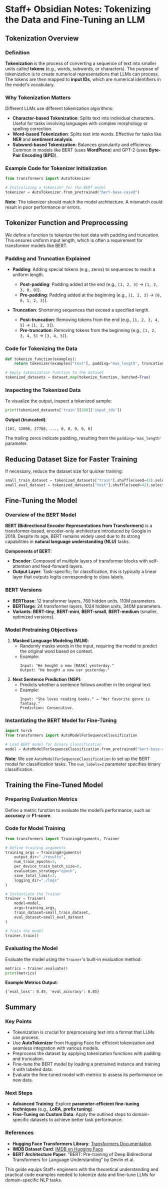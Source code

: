 # Staff+ Obsidian Notes: Tokenizing the Data and Fine-Tuning an LLM

## Tokenization Overview
### Definition
**Tokenization** is the process of converting a sequence of text into smaller units called **tokens** (e.g., words, subwords, or characters). The purpose of tokenization is to create numerical representations that LLMs can process. The tokens are then mapped to **input IDs**, which are numerical identifiers in the model's vocabulary.

### Why Tokenization Matters
Different LLMs use different tokenization algorithms:
- **Character-based Tokenization**: Splits text into individual characters. Useful for tasks involving languages with complex morphology or spelling correction.
- **Word-based Tokenization**: Splits text into words. Effective for tasks like **NER** and **sentiment analysis**.
- **Subword-based Tokenization**: Balances granularity and efficiency. Common in models like BERT (uses **WordPiece**) and GPT-2 (uses **Byte-Pair Encoding (BPE)**).

### Example Code for Tokenizer Initialization
```python
from transformers import AutoTokenizer

# Initializing a tokenizer for the BERT model
tokenizer = AutoTokenizer.from_pretrained("bert-base-cased")
```

**Note**: The tokenizer should match the model architecture. A mismatch could result in poor performance or errors.

## Tokenizer Function and Preprocessing
We define a function to tokenize the text data with padding and truncation. This ensures uniform input length, which is often a requirement for transformer models like BERT.

### Padding and Truncation Explained
- **Padding**: Adding special tokens (e.g., zeros) to sequences to reach a uniform length.
  - **Post-padding**: Padding added at the end (e.g., `[1, 2, 3]` → `[1, 2, 3, 0, 0]`).
  - **Pre-padding**: Padding added at the beginning (e.g., `[1, 2, 3]` → `[0, 0, 1, 2, 3]`).

- **Truncation**: Shortening sequences that exceed a specified length.
  - **Post-truncation**: Removing tokens from the end (e.g., `[1, 2, 3, 4, 5]` → `[1, 2, 3]`).
  - **Pre-truncation**: Removing tokens from the beginning (e.g., `[1, 2, 3, 4, 5]` → `[3, 4, 5]`).

### Code for Tokenizing the Data
```python
def tokenize_function(examples):
    return tokenizer(examples["text"], padding="max_length", truncation=True)

# Apply tokenization function to the dataset
tokenized_datasets = dataset.map(tokenize_function, batched=True)
```

### Inspecting the Tokenized Data
To visualize the output, inspect a tokenized sample:
```python
print(tokenized_datasets['train'][100]['input_ids'])
```

**Output (truncated)**:
```plaintext
[101, 12008, 27788, ..., 0, 0, 0, 0, 0]
```

The trailing zeros indicate padding, resulting from the `padding='max_length'` parameter.

## Reducing Dataset Size for Faster Training
If necessary, reduce the dataset size for quicker training:
```python
small_train_dataset = tokenized_datasets["train"].shuffle(seed=42).select(range(500))
small_eval_dataset = tokenized_datasets["test"].shuffle(seed=42).select(range(500))
```

## Fine-Tuning the Model
### Overview of the BERT Model
**BERT (Bidirectional Encoder Representations from Transformers)** is a transformer-based, encoder-only architecture introduced by Google in 2018. Despite its age, BERT remains widely used due to its strong capabilities in **natural language understanding (NLU)** tasks.

**Components of BERT**:
- **Encoder**: Composed of multiple layers of transformer blocks with self-attention and feed-forward layers.
- **Output Layer**: Task-specific; for classification, this is typically a linear layer that outputs logits corresponding to class labels.

### BERT Versions
- **BERTbase**: 12 transformer layers, 768 hidden units, 110M parameters.
- **BERTlarge**: 24 transformer layers, 1024 hidden units, 340M parameters.
- **Variants**: **BERT-tiny**, **BERT-mini**, **BERT-small**, **BERT-medium** (smaller, optimized versions).

### Model Pretraining Objectives
1. **Masked Language Modeling (MLM)**:
   - Randomly masks words in the input, requiring the model to predict the original word based on context.
   - Example:
     ```plaintext
     Input: "He bought a new [MASK] yesterday."
     Output: "He bought a new car yesterday."
     ```
2. **Next Sentence Prediction (NSP)**:
   - Predicts whether a sentence follows another in the original text.
   - Example:
     ```plaintext
     Input: "She loves reading books." → "Her favorite genre is fantasy."
     Prediction: Consecutive.
     ```

### Instantiating the BERT Model for Fine-Tuning
```python
import torch
from transformers import AutoModelForSequenceClassification

# Load BERT model for binary classification
model = AutoModelForSequenceClassification.from_pretrained("bert-base-cased", num_labels=2)
```

**Note**: We use `AutoModelForSequenceClassification` to set up the BERT model for classification tasks. The `num_labels=2` parameter specifies binary classification.

## Training the Fine-Tuned Model
### Preparing Evaluation Metrics
Define a metric function to evaluate the model’s performance, such as **accuracy** or **F1-score**.

### Code for Model Training
```python
from transformers import TrainingArguments, Trainer

# Define training arguments
training_args = TrainingArguments(
    output_dir="./results",
    num_train_epochs=3,
    per_device_train_batch_size=8,
    evaluation_strategy="epoch",
    save_total_limit=2,
    logging_dir="./logs"
)

# Instantiate the Trainer
trainer = Trainer(
    model=model,
    args=training_args,
    train_dataset=small_train_dataset,
    eval_dataset=small_eval_dataset
)

# Train the model
trainer.train()
```

### Evaluating the Model
Evaluate the model using the `Trainer`'s built-in evaluation method:
```python
metrics = trainer.evaluate()
print(metrics)
```

**Example Metrics Output**:
```plaintext
{'eval_loss': 0.45, 'eval_accuracy': 0.85}
```

## Summary
### Key Points
- Tokenization is crucial for preprocessing text into a format that LLMs can process.
- Use **AutoTokenizer** from Hugging Face for efficient tokenization and seamless integration with various models.
- Preprocess the dataset by applying tokenization functions with padding and truncation.
- Fine-tune the BERT model by loading a pretrained instance and training it with labeled data.
- Evaluate the fine-tuned model with metrics to assess its performance on new data.

### Next Steps
- **Advanced Training**: Explore **parameter-efficient fine-tuning techniques** (e.g., **LoRA**, **prefix tuning**).
- **Fine-Tuning on Custom Data**: Apply the outlined steps to domain-specific datasets to achieve better task performance.

### References
- **Hugging Face Transformers Library**: [Transformers Documentation](https://huggingface.co/docs/transformers)
- **IMDB Dataset Card**: [IMDB on Hugging Face](https://huggingface.co/datasets/imdb)
- **BERT Architecture Paper**: "BERT: Pre-training of Deep Bidirectional Transformers for Language Understanding" by Devlin et al.

This guide equips Staff+ engineers with the theoretical understanding and practical code examples needed to tokenize data and fine-tune LLMs for domain-specific NLP tasks.